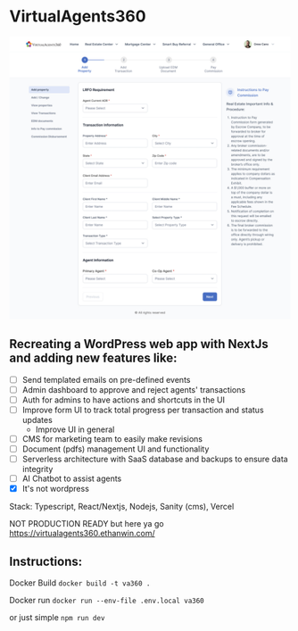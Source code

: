 # VirtualAgents360

![Screenshot of a newly designed form](./public/form-client-view.jpg)

## Recreating a WordPress web app with NextJs and adding new features like: 
- [ ] Send templated emails on pre-defined events
- [ ] Admin dashboard to approve and reject agents' transactions
- [ ] Auth for admins to have actions and shortcuts in the UI 
- [ ] Improve form UI to track total progress per transaction and status updates
  - Improve UI in general
- [ ] CMS for marketing team to easily make revisions
- [ ] Document (pdfs) management UI and functionality
- [ ] Serverless architecture with SaaS database and backups to ensure data integrity
- [ ] AI Chatbot to assist agents
- [x] It's not wordpress

Stack: Typescript, React/Nextjs, Nodejs, Sanity (cms), Vercel

NOT PRODUCTION READY but here ya go https://virtualagents360.ethanwin.com/


## Instructions:

Docker Build
`docker build -t va360 .`

Docker run
`docker run --env-file .env.local va360`

or just simple `npm run dev`